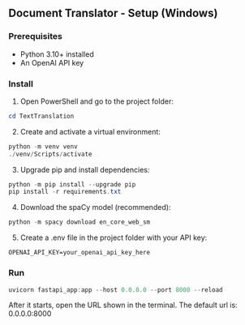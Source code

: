 ## Document Translator - Setup (Windows)

### Prerequisites
- Python 3.10+ installed
- An OpenAI API key

### Install
1) Open PowerShell and go to the project folder:
```powershell
cd TextTranslation
```
2) Create and activate a virtual environment:
```powershell
python -m venv venv
./venv/Scripts/activate
```
3) Upgrade pip and install dependencies:
```powershell
python -m pip install --upgrade pip
pip install -r requirements.txt
```
4) Download the spaCy model (recommended):
```powershell
python -m spacy download en_core_web_sm
```
5) Create a .env file in the project folder with your API key:
```text
OPENAI_API_KEY=your_openai_api_key_here
```

### Run
```powershell
uvicorn fastapi_app:app --host 0.0.0.0 --port 8000 --reload
```
After it starts, open the URL shown in the terminal. The default url is: 0.0.0.0:8000



